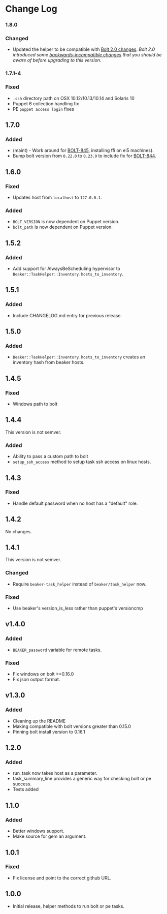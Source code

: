 # Change Log
### 1.8.0
### Changed
- Updated the helper to be compatible with [Bolt 2.0 changes](https://github.com/puppetlabs/bolt/blob/master/CHANGELOG.md). *Bolt 2.0 introduced some [backwards-incompatible changes](https://github.com/puppetlabs/bolt/blob/master/CHANGELOG.md#bolt-200-2020-02-19) that you should be aware of before upgrading to this version.*

### 1.7.1-4
### Fixed
- `.ssh` directory path on OSX 10.12/10.13/10.14 and Solaris 10
- Puppet 6 collection handling fix
- PE `puppet access login` fixes


## 1.7.0
### Added
- (maint) - Work around for [BOLT-845](https://tickets.puppetlabs.com/browse/BOLT-845), installing ffi on el5 machines).
- Bump bolt version from `0.22.0` to `0.23.0` to include fix for [BOLT-844](https://tickets.puppetlabs.com/browse/BOLT-844).

## 1.6.0
### Fixed
- Updates host from `localhost` to `127.0.0.1`.

### Added
- `BOLT_VERSION` is now dependent on Puppet version.
- `bolt_path` is now dependent on Puppet version.

## 1.5.2
### Added
- Add support for AlwaysBeScheduling hypervisor to `Beaker::TaskHelper::Inventory.hosts_to_inventory`.

## 1.5.1
### Added
- Include CHANGELOG.md entry for previous release.

## 1.5.0
### Added
- `Beaker::TaskHelper::Inventory.hosts_to_inventory` creates an inventory hash from beaker hosts.

## 1.4.5
### Fixed
- Windows path to bolt

## 1.4.4
This version is not semver.
### Added
- Ability to pass a custom path to bolt
- `setup_ssh_access` method to setup task ssh access on linux hosts.

## 1.4.3
### Fixed
- Handle default password when no host has a "default" role.

## 1.4.2
No changes.

## 1.4.1
This version is not semver.
### Changed
- Require `beaker-task_helper` instead of `beaker/task_helper` now.

### Fixed
- Use beaker's version_is_less rather than puppet's versioncmp

## v1.4.0
### Added
- `BEAKER_password` variable for remote tasks.

### Fixed
- Fix windows on bolt >=0.16.0
- Fix json output format.

## v1.3.0
### Added
- Cleaning up the README
- Making compatible with bolt versions greater than 0.15.0
- Pinning bolt install version to 0.16.1

## 1.2.0
### Added
- run_task now takes host as a parameter.
- task_summary_line provides a generic way for checking bolt or pe success.
- Tests added

## 1.1.0
### Added
- Better windows support.
- Make source for gem an argument.

## 1.0.1
### Fixed
- Fix license and point to the correct github URL.

## 1.0.0
- Initial release, helper methods to run bolt or pe tasks.
